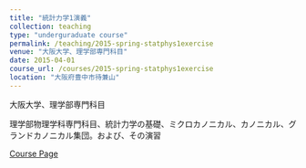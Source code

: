 ```yaml
---
title: "統計力学1演義"
collection: teaching
type: "underguraduate course"
permalink: /teaching/2015-spring-statphys1exercise
venue: "大阪大学、理学部専門科目"
date: 2015-04-01
course_url: /courses/2015-spring-statphys1exercise
location: "大阪府豊中市待兼山"
---
```


大阪大学、理学部専門科目

理学部物理学科専門科目、統計力学の基礎、ミクロカノニカル、カノニカル、グランドカノニカル集団。および、その演習


<a href='https://stsykw.github.io/courses/2015-spring-statphys1exercise'>Course Page</a>
